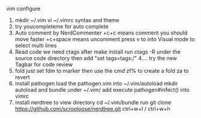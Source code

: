 vim configure
1. mkdir ~/.vim  vi ~/.vimrc
syntax and theme
2. try youcompleteme for auto complete
3. Auto comment by NerdCommenter   \+c+c means comment you should move faster \+c+space means uncomment   press v to into Visual mode to select multi lines 
4. Read code we need ctags  after make install   run  ctags -R under the source code directory  then add "set tags=tags:/"
4....  try the new Tagbar for code review
5. fold just set fdm to marker  then use the cmd zf% to create a fold  za to revert
6. install pathogen  load the pathogen.vim into ~/.vim/autoload  mkdir autoload and bundle under ~/.vim/ add execute pathogen#infect() into vimrc
7. install nerdtree to view directory cd ~/.vim/bundle run git clone https://github.com/scrooloose/nerdtree.git  ctrl+w+l  /   ctrl+w+h
